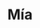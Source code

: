 ---
title: Mía
date: 
draft: false

# descripcion
description : Aros de plata 925 y ópalo

materials: Plata 925

color: Plateado y ópalo

dimensions: 1,3cm largo

code: 01-04-0635

type: "Aros"

categories: []

price: $3.710,00

price_eftvo: $3.150,00

# Images
# first image will be shown in the product page
images:
  # - image: "images/path_to_image"
  # La ubicacion de las imagenes es imagenes/Aros/Aros.Piedras/01-04-0635-mia
  - image: "./images/aros/piedras/01-04-0635_a.JPG"
  - image: "./images/aros/piedras/01-04-0635_b.JPG"
---